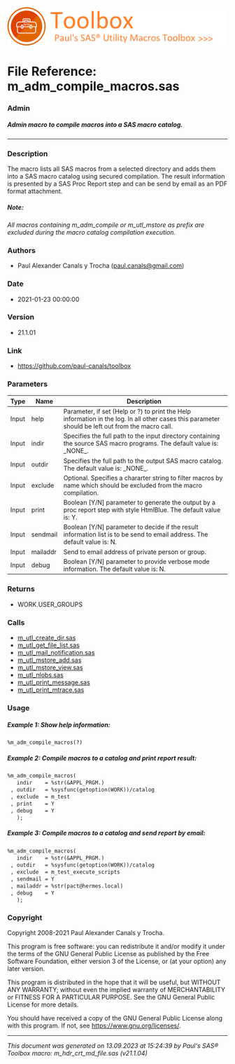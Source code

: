 ![../../misc/images/doc_banner.png](../../misc/images/doc_banner.png)
# 
# File Reference: m_adm_compile_macros.sas

### Admin

##### Admin macro to compile macros into a SAS macro catalog.

***

### Description
The macro lists all SAS macros from a selected directory and adds them into a SAS macro catalog using secured compilation. The result information is presented by a SAS Proc Report step and can be send by email as an PDF format attachment.

##### *Note:*
*All macros containing m_adm_compile or m_utl_mstore as prefix are excluded during the macro catalog compilation execution.*

### Authors
* Paul Alexander Canals y Trocha (paul.canals@gmail.com)

### Date
* 2021-01-23 00:00:00

### Version
* 21.1.01

### Link
* https://github.com/paul-canals/toolbox

### Parameters
| Type | Name | Description |
| ---- | ---- | ----------- |
| Input | help | Parameter, if set (Help or ?) to print the Help information in the log. In all other cases this parameter should be left out from the macro call. |
| Input | indir | Specifies the full path to the input directory containing the source SAS macro programs. The default value is: \_NONE\_. |
| Input | outdir | Specifies the full path to the output SAS macro catalog. The default value is: \_NONE\_. |
| Input | exclude | Optional. Specifies a chararter string to filter macros by name which should be excluded from the macro compilation. |
| Input | print | Boolean [Y/N] parameter to generate the output by a proc report step with style HtmlBlue. The default value is: Y. |
| Input | sendmail | Boolean [Y/N] parameter to decide if the result information list is to be send to email address. The default value is: N. |
| Input | mailaddr | Send to email address of private person or group. |
| Input | debug | Boolean [Y/N] parameter to provide verbose mode information. The default value is: N. |

### Returns
* WORK.USER_GROUPS

### Calls
* [m_utl_create_dir.sas](m_utl_create_dir.md)
* [m_utl_get_file_list.sas](m_utl_get_file_list.md)
* [m_utl_mail_notification.sas](m_utl_mail_notification.md)
* [m_utl_mstore_add.sas](m_utl_mstore_add.md)
* [m_utl_mstore_view.sas](m_utl_mstore_view.md)
* [m_utl_nlobs.sas](m_utl_nlobs.md)
* [m_utl_print_message.sas](m_utl_print_message.md)
* [m_utl_print_mtrace.sas](m_utl_print_mtrace.md)

### Usage

##### Example 1: Show help information:
```sas
%m_adm_compile_macros(?)
```

##### Example 2: Compile macros to a catalog and print report result:
```sas
%m_adm_compile_macros(
   indir    = %str(&APPL_PRGM.)
 , outdir   = %sysfunc(getoption(WORK))/catalog
 , exclude  = m_test
 , print    = Y
 , debug    = Y
   );
```

##### Example 3: Compile macros to a catalog and send report by email:
```sas
%m_adm_compile_macros(
   indir    = %str(&APPL_PRGM.)
 , outdir   = %sysfunc(getoption(WORK))/catalog
 , exclude  = m_test_execute_scripts
 , sendmail = Y
 , mailaddr = %str(pact@hermes.local)
 , debug    = Y
   );
```

### Copyright
Copyright 2008-2021 Paul Alexander Canals y Trocha. 
 
This program is free software: you can redistribute it and/or modify 
it under the terms of the GNU General Public License as published by 
the Free Software Foundation, either version 3 of the License, or 
(at your option) any later version. 
 
This program is distributed in the hope that it will be useful, 
but WITHOUT ANY WARRANTY; without even the implied warranty of 
MERCHANTABILITY or FITNESS FOR A PARTICULAR PURPOSE. See the 
GNU General Public License for more details. 
 
You should have received a copy of the GNU General Public License 
along with this program. If not, see <https://www.gnu.org/licenses/>. 


***
*This document was generated on 13.09.2023 at 15:24:39  by Paul's SAS&reg; Toolbox macro: m_hdr_crt_md_file.sas (v21.1.04)*
